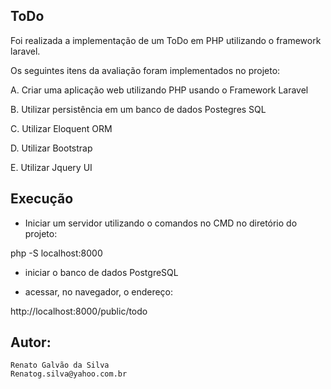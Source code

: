 ## ToDo
Foi realizada a implementação de um ToDo em PHP utilizando o framework laravel.

Os seguintes itens da avaliação foram implementados no projeto:

A. Criar uma aplicação web utilizando PHP usando o Framework Laravel

B. Utilizar persistência em um banco de dados Postegres SQL

C. Utilizar Eloquent ORM

D. Utilizar Bootstrap

E. Utilizar Jquery UI

## Execução
- Iniciar um servidor utilizando o comandos no CMD no diretório do projeto: 

php -S localhost:8000

- iniciar o banco de dados PostgreSQL

- acessar, no navegador, o endereço:

http://localhost:8000/public/todo

## Autor:

    Renato Galvão da Silva 
    Renatog.silva@yahoo.com.br

